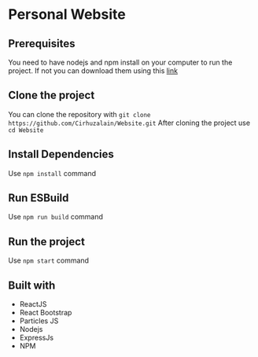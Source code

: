 # Personal Website

## Prerequisites
You need to have nodejs and npm install on your computer to run the project. If not you can download them using this [link](https://nodejs.org/en/download/)

## Clone the project
You can clone the repository with `git clone https://github.com/Cirhuzalain/Website.git`
After cloning the project use `cd Website`

## Install Dependencies
Use `npm install` command

## Run ESBuild
Use `npm run build` command

## Run the project
Use `npm start` command

## Built with
* ReactJS
* React Bootstrap
* Particles JS
* Nodejs
* ExpressJs
* NPM